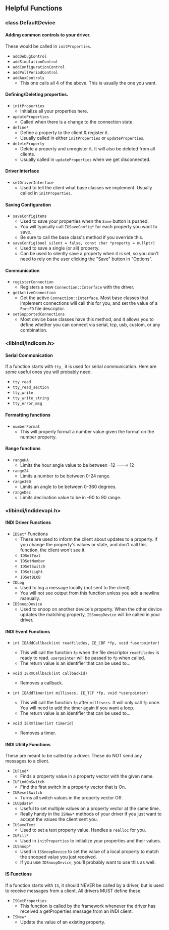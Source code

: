 ## Helpful Functions

### class DefaultDevice

#### Adding common controls to your driver.

These would be called in `initProperties`.

* `addDebugControl`
* `addSimulationControl`
* `addConfigurationControl`
* `addPollPeriodControl`
* `addAuxControls`
    * This one calls all 4 of the above. This is usually the one you want.

#### Defining/Deleting properties.

* `initProperties`
    * Initialize all your properties here.
* `updateProperties`
    * Called when there is a change to the connection state.
* `define*`
    * Define a property to the client & register it.
    * Usually called in either `initProperties` or `updateProperties`.
* `deleteProperty`
    * Delete a property and unregister it. It will also be deleted from all clients.
    * Usually called in `updateProperties` when we get disconnected.

#### Driver Interface

* `setDriverInterface`
    * Used to tell the client what base classes we implement. Usually called in
    `initProperties`.

#### Saving Configuration

* `saveConfigItems`
    * Used to save your properties when the `Save` button is pushed.
    * You will typically call `IUSaveConfig*` for each property you want to save.
    * Be sure to call the base class's method if you override this.
* `saveConfig(bool silent = false, const char *property = nullptr)`
    * Used to save a single (or all) property.
    * Can be used to silently save a property when it is set, so you don't need
    to rely on the user clicking the "Save" button in "Options".

#### Communication

* `registerConnection`
    * Registers a new `Connection::Interface` with the driver.
* `getActiveConnection`
    * Get the active `Connection::Interface`. Most base classes that implement
    connections will call this for you, and set the value of a `PortFD` file
    descriptor.
* `setSupportedConnections`
    * Most device base classes have this method, and it allows you to define
    whether you can connect via serial, tcp, usb, custom, or any combination.

### <libindi/indicom.h>

#### Serial Communication

If a function starts with `tty_` it is used for serial communication. Here are some
useful ones you will probably need.

* `tty_read`
* `tty_read_section`
* `tty_write`
* `tty_write_string`
* `tty_error_msg`

#### Formatting functions

* `numberFormat`
    * This will properly format a number value given the format on the number property.

#### Range functions

* `rangeHA`
    * Limits the hour angle value to be between -12 ---> 12
* `range24`
    * Limits a number to be between 0-24 range.
* `range360`
    * Limits an angle to be between 0-360 degrees.
* `rangeDec`
    * Limits declination value to be in -90 to 90 range.

### <libindi/indidevapi.h>

#### INDI Driver Functions

* `IDSet*` Functions
    * These are used to inform the client about updates to a property. If you
    change the property's values or state, and don't call this function, the
    client won't see it.
    * `IDSetText`
    * `IDSetNumber`
    * `IDSetSwitch`
    * `IDSetLight`
    * `IDSetBLOB`
* `IDLog`
    * Used to log a message locally (not sent to the client).
    * You will not see output from this function unless you add a newline manually.
* `IDSnoopDevice`
    * Used to snoop on another device's property. When the other device updates
    the matching property, `ISSnoopDevice` will be called in your driver.

#### INDI Event Functions

* `int IEAddCallback(int readfiledes, IE_CBF *fp, void *userpointer)`
    * This will call the function `fp` when the file descriptor `readfiledes`
    is ready to read. `userpointer` will be passed to `fp` when called.
    * The return value is an identifier that can be used to...
* `void IERmCallback(int callbackid)`
    * Removes a callback.

* `int IEAddTimer(int millisecs, IE_TCF *fp, void *userpointer)`
    * This will call the function `fp` after `millisecs`. It will only call
    `fp` once. You will need to add the timer again if you want a loop.
    * The return value is an identifier that can be used to...
* `void IERmTimer(int timerid)`
    * Removes a timer.

#### INDI Utility Functions

These are meant to be called by a driver. These do NOT send any messages to a client.

* `IUFind*`
    * Finds a property value in a property vector with the given name.
* `IUFindOnSwitch`
    * Find the first switch in a property vector that is On.
* `IUResetSwitch`
    * Turns all switch values in the property vector Off.
* `IUUpdate*`
    * Useful to set multiple values on a property vector at the same time.
    * Really handy in the `ISNew*` methods of your driver if you just want to
    accept the values the client sent you.
* `IUSaveText`
    * Used to set a text property value. Handles a `realloc` for you.
* `IUFill*`
    * Used in `initProperties` to initialize your properties and their values.
* `IUSnoop*`
    * Used in `ISSnoopDevice` to set the value of a local property to match the
    snooped value you just received.
    * If you use `IDSnoopDevice`, you'll probably want to use this as well.

#### IS Functions

If a function starts with `IS`, it should NEVER be called by a driver, but is used
to receive messages from a client. All drivers MUST define these.

* `ISGetProperties`
    * This function is called by the framework whenever the driver has received a
    getProperties message from an INDI client.
* `ISNew*`
    * Update the value of an existing property.
